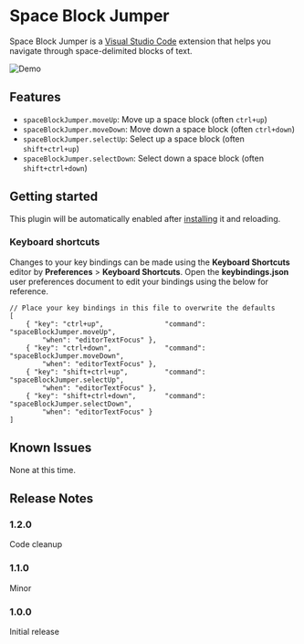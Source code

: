 # Space Block Jumper

Space Block Jumper is a [Visual Studio Code](https://code.visualstudio.com/) extension that helps you navigate through space-delimited blocks of text.

![Demo](./demo.gif?raw=true "Demo")

## Features

* `spaceBlockJumper.moveUp`: Move up a space block (often `ctrl+up`)
* `spaceBlockJumper.moveDown`: Move down a space block (often `ctrl+down`)
* `spaceBlockJumper.selectUp`: Select up a space block (often `shift+ctrl+up`)
* `spaceBlockJumper.selectDown`: Select down a space block (often `shift+ctrl+down`)


## Getting started

This plugin will be automatically enabled after [installing](https://marketplace.visualstudio.com/items?itemName=jmfirth.vsc-space-block-jumper) it and reloading.

### Keyboard shortcuts

Changes to your key bindings can be made using the **Keyboard Shortcuts** editor by **Preferences** > **Keyboard Shortcuts**.  Open the **keybindings.json** user preferences document to edit your bindings using the below for reference. 

```
// Place your key bindings in this file to overwrite the defaults
[
    { "key": "ctrl+up",               "command": "spaceBlockJumper.moveUp",
        "when": "editorTextFocus" },
    { "key": "ctrl+down",             "command": "spaceBlockJumper.moveDown",
        "when": "editorTextFocus" },
    { "key": "shift+ctrl+up",         "command": "spaceBlockJumper.selectUp",
        "when": "editorTextFocus" },
    { "key": "shift+ctrl+down",       "command": "spaceBlockJumper.selectDown",
        "when": "editorTextFocus" }
]
```


## Known Issues

None at this time.

## Release Notes

### 1.2.0

Code cleanup

### 1.1.0

Minor

### 1.0.0

Initial release
